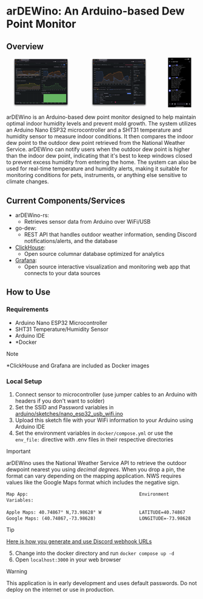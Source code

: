 # arDEWino: An Arduino-based Dew Point Monitor
## Overview

<div align="center">
    <img src="images/overview.png" alt="Overview" style="width:30%; margin-right:10%;">
    <img src="images/temp-humidity.png" alt="Temp / Humidity" style="width:30%; margin-right:10%;">
    <img src="images/discord-feed.jpeg" alt="Discord Feed" style="width:12%;">
</div>


arDEWino is an Arduino-based dew point monitor designed to help maintain optimal indoor humidity levels and prevent mold growth. The system utilizes an Arduino Nano ESP32 microcontroller and a SHT31 temperature and humidity sensor to measure indoor conditions. It then compares the indoor dew point to the outdoor dew point retrieved from the National Weather Service.
arDEWino can notify users when the outdoor dew point is higher than the indoor dew point, indicating that it's best to keep windows closed to prevent excess humidity from entering the home. The system can also be used for real-time temperature and humidity alerts, making it suitable for monitoring conditions for pets, instruments, or anything else sensitive to climate changes.

## Current Components/Services
* arDEWino-rs:
  * Retrieves sensor data from Arduino over WiFi/USB
* go-dew:
  * REST API that handles outdoor weather information, sending Discord notifications/alerts, and the database
* [ClickHouse](https://clickhouse.com):
  * Open source columnar database optimized for analytics
* [Grafana](https://grafana.com):
  * Open source interactive visualization and monitoring web app that connects to your data sources

## How to Use

### Requirements
* Arduino Nano ESP32 Microcontroller
* SHT31 Temperature/Humidity Sensor
* Arduino IDE
* *Docker
> [!NOTE]
> *ClickHouse and Grafana are included as Docker images

### Local Setup
1. Connect sensor to microcontroller (use jumper cables to an Arduino with headers if you don't want to solder)
2. Set the SSID and Password variables in [arduino/sketches/nano_esp32_usb_wifi.ino](/arduino/sketches/nano_esp32_usb_wifi.ino)
3. Upload this sketch file with your WiFi information to your Arduino using Arduino IDE
4. Set the environment variables in `docker/compose.yml` or use the `env_file:` directive with .env files in their respective directories

> [!IMPORTANT]  
> arDEWino uses the National Weather Service API to retrieve the outdoor dewpoint nearest you using *decimal degrees*.
> When you drop a pin, the format can vary depending on the mapping application.
> NWS requires values like the Google Maps format which includes the negative sign.

```
Map App:                                         Environment Variables:

Apple Maps: 40.74867° N,73.98628° W              LATITUDE=40.74867
Google Maps: (40.74867,-73.98628)                LONGITUDE=-73.98628
```
> [!TIP]
> [Here is how you generate and use Discord webhook URLs](https://support.discord.com/hc/en-us/articles/228383668-Intro-to-Webhooks)
5. Change into the docker directory and run `docker compose up -d`
6. Open `localhost:3000` in your web browser

> [!WARNING]
> This application is in early development and uses default passwords. Do not deploy on the internet or use in production.
